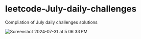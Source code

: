 # leetcode-July-daily-challenges
Compliation of July daily challenges solutions

![Screenshot 2024-07-31 at 5 06 33 PM](https://github.com/user-attachments/assets/a21ed236-40cb-4d69-9bf3-f71bb7c4f442)

